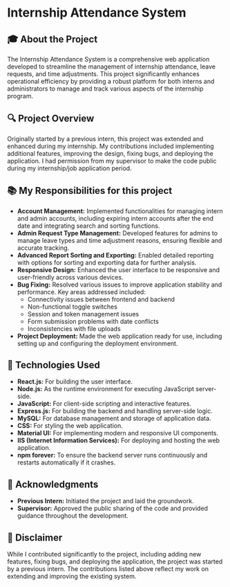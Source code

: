 # Internship Attendance System

## 🎓 **About the Project**  
The Internship Attendance System is a comprehensive web application developed to streamline the management of internship attendance, leave requests, and time adjustments. This project significantly enhances operational efficiency by providing a robust platform for both interns and administrators to manage and track various aspects of the internship program.

## 🔍 **Project Overview**  
Originally started by a previous intern, this project was extended and enhanced during my internship. My contributions included implementing additional features, improving the design, fixing bugs, and deploying the application. I had permission from my supervisor to make the code public during my internship/job application period.

## 📚 My Responsibilities for this project

- **Account Management:** Implemented functionalities for managing intern and admin accounts, including expiring intern accounts after the end date and integrating search and sorting functions.
- **Admin Request Type Management:** Developed features for admins to manage leave types and time adjustment reasons, ensuring flexible and accurate tracking.
- **Advanced Report Sorting and Exporting:** Enabled detailed reporting with options for sorting and exporting data for further analysis.
- **Responsive Design:** Enhanced the user interface to be responsive and user-friendly across various devices.
- **Bug Fixing:** Resolved various issues to improve application stability and performance. Key areas addressed included:
  - Connectivity issues between frontend and backend
  - Non-functional toggle switches
  - Session and token management issues
  - Form submission problems with date conflicts
  - Inconsistencies with file uploads
- **Project Deployment:** Made the web application ready for use, including setting up and configuring the deployment environment.

## 🚀 Technologies Used

- **React.js:** For building the user interface.
- **Node.js:** As the runtime environment for executing JavaScript server-side.
- **JavaScript:** For client-side scripting and interactive features.
- **Express.js:** For building the backend and handling server-side logic.
- **MySQL:** For database management and storage of application data.
- **CSS:** For styling the web application.
- **Material UI:** For implementing modern and responsive UI components.
- **IIS (Internet Information Services):** For deploying and hosting the web application.
- **npm forever:** To ensure the backend server runs continuously and restarts automatically if it crashes.

## 👥 Acknowledgments

- **Previous Intern:** Initiated the project and laid the groundwork.
- **Supervisor:** Approved the public sharing of the code and provided guidance throughout the development.

## 📄 Disclaimer

While I contributed significantly to the project, including adding new features, fixing bugs, and deploying the application, the project was started by a previous intern. The contributions listed above reflect my work on extending and improving the existing system.
